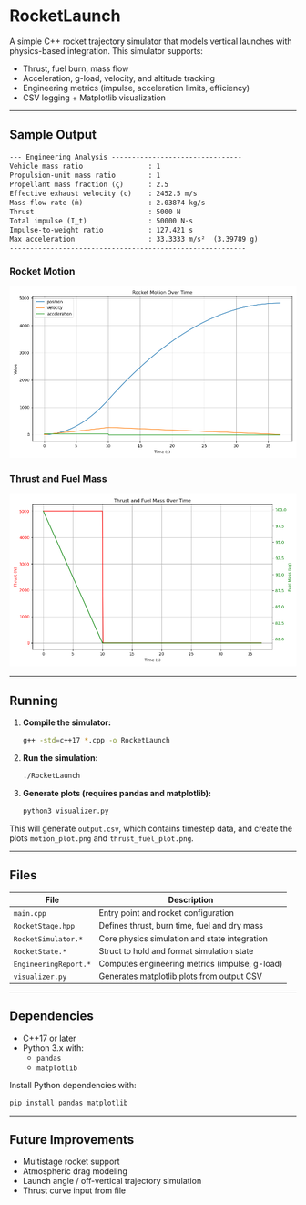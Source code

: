 # RocketLaunch

A simple C++ rocket trajectory simulator that models vertical launches with physics-based integration. This simulator supports:

- Thrust, fuel burn, mass flow  
- Acceleration, g-load, velocity, and altitude tracking  
- Engineering metrics (impulse, acceleration limits, efficiency)  
- CSV logging + Matplotlib visualization  

---

## Sample Output

```
--- Engineering Analysis --------------------------------
Vehicle mass ratio                : 1
Propulsion-unit mass ratio        : 1
Propellant mass fraction (ζ)      : 2.5
Effective exhaust velocity (c)    : 2452.5 m/s
Mass-flow rate (ṁ)                : 2.03874 kg/s
Thrust                            : 5000 N
Total impulse (I_t)               : 50000 N·s
Impulse-to-weight ratio           : 127.421 s
Max acceleration                  : 33.3333 m/s²  (3.39789 g)
----------------------------------------------------------
```

### Rocket Motion

![Motion Plot](motion_plot.png)

### Thrust and Fuel Mass

![Thrust vs Fuel](thrust_fuel_plot.png)

---

## Running

1. **Compile the simulator:**
   ```bash
   g++ -std=c++17 *.cpp -o RocketLaunch
   ```

2. **Run the simulation:**
   ```bash
   ./RocketLaunch
   ```

3. **Generate plots (requires pandas and matplotlib):**
   ```bash
   python3 visualizer.py
   ```

This will generate `output.csv`, which contains timestep data, and create the plots `motion_plot.png` and `thrust_fuel_plot.png`.

---

## Files

| File                  | Description                                      |
|-----------------------|--------------------------------------------------|
| `main.cpp`            | Entry point and rocket configuration             |
| `RocketStage.hpp`     | Defines thrust, burn time, fuel and dry mass     |
| `RocketSimulator.*`   | Core physics simulation and state integration    |
| `RocketState.*`       | Struct to hold and format simulation state       |
| `EngineeringReport.*` | Computes engineering metrics (impulse, g-load)   |
| `visualizer.py`       | Generates matplotlib plots from output CSV       |

---

## Dependencies

- C++17 or later  
- Python 3.x with:
  - `pandas`
  - `matplotlib`

Install Python dependencies with:

```bash
pip install pandas matplotlib
```

---

## Future Improvements

- Multistage rocket support  
- Atmospheric drag modeling  
- Launch angle / off-vertical trajectory simulation  
- Thrust curve input from file  
